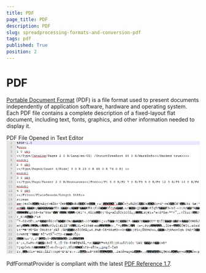 ```yaml
---
title: PDF
page_title: PDF
description: PDF
slug: spreadprocessing-formats-and-conversion-pdf
tags: pdf
published: True
position: 2
---
```


# PDF



[Portable Document Format](http://en.wikipedia.org/wiki/Portable_Document_Format)
        (PDF) is a file format used to present documents independently of application software, hardware and operating system. Each PDF file contains a complete description of a fixed-layout flat document, including text, fonts, graphics, and other information needed to display it.
      

PDF File Opened in Text Editor![spreadprocessing-formats-and-conversion-pdf 001](images/spreadprocessing-formats-and-conversion-pdf001.png)

PdfFormatProvider is compliant with the latest
        [PDF Reference 1.7](http://www.adobe.com/content/dam/Adobe/en/devnet/acrobat/pdfs/pdf_reference_1-7.pdf).
      

## 
